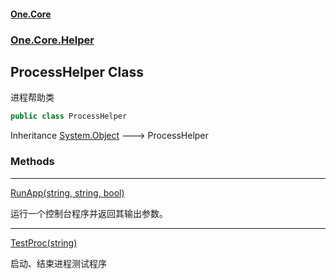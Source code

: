 #### [One.Core](index.md 'index')
### [One.Core.Helper](One_Core_Helper.md 'One.Core.Helper')
## ProcessHelper Class
进程帮助类  
```csharp
public class ProcessHelper
```

Inheritance [System.Object](https://docs.microsoft.com/en-us/dotnet/api/System.Object 'System.Object') &#129106; ProcessHelper  
### Methods

***
[RunApp(string, string, bool)](One_Core_Helper_ProcessHelper_RunApp(string_string_bool).md 'One.Core.Helper.ProcessHelper.RunApp(string, string, bool)')

运行一个控制台程序并返回其输出参数。 

***
[TestProc(string)](One_Core_Helper_ProcessHelper_TestProc(string).md 'One.Core.Helper.ProcessHelper.TestProc(string)')

启动、结束进程测试程序  
